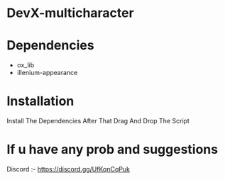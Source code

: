 # DevX-multicharacter

# Dependencies
- ox_lib
- illenium-appearance

# Installation
Install The Dependencies After That Drag And Drop The Script

# If u have any prob and suggestions 
Discord :-
https://discord.gg/UfKqnCqPuk
